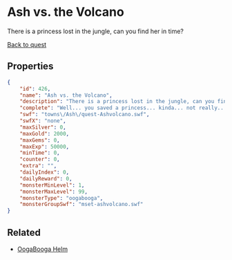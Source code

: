 # Ash vs. the Volcano

There is a princess lost in the jungle, can you find her in time?

[Back to quest](../quests.md)

## Properties

```json
{
    "id": 426,
    "name": "Ash vs. the Volcano",
    "description": "There is a princess lost in the jungle, can you find her in time?",
    "complete": "Well... you saved a princess... kinda... not really... (Although she did seem to be enjoying the lava bath!)",
    "swf": "towns\/Ash\/quest-Ashvolcano.swf",
    "swfX": "none",
    "maxSilver": 0,
    "maxGold": 2000,
    "maxGems": 0,
    "maxExp": 50000,
    "minTime": 0,
    "counter": 0,
    "extra": "",
    "dailyIndex": 0,
    "dailyReward": 0,
    "monsterMinLevel": 1,
    "monsterMaxLevel": 99,
    "monsterType": "oogabooga",
    "monsterGroupSwf": "mset-ashvolcano.swf"
}
```

## Related

- [OogaBooga Helm](../items/2498-oogabooga-helm.md)

